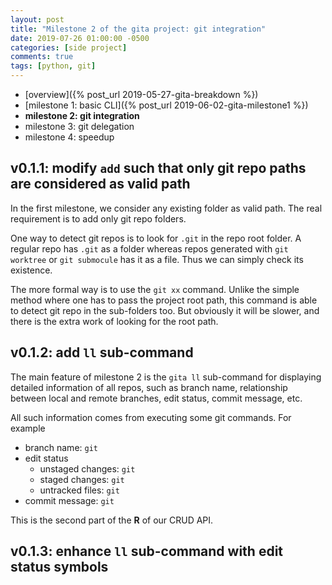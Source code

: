 ```yaml
---
layout: post
title: "Milestone 2 of the gita project: git integration"
date: 2019-07-26 01:00:00 -0500
categories: [side project]
comments: true
tags: [python, git]
---
```


- [overview]({% post_url 2019-05-27-gita-breakdown %})
- [milestone 1: basic CLI]({% post_url 2019-06-02-gita-milestone1 %})
- **milestone 2: git integration**
- milestone 3: git delegation
- milestone 4: speedup


## v0.1.1: modify `add` such that only git repo paths are considered as valid path

In the first milestone, we consider any existing folder as valid path.
The real requirement is to add only git repo folders.



One way to detect git repos is to look for `.git` in the repo root folder.
A regular repo has `.git` as a folder whereas repos generated with `git worktree`
or `git submocule` has it as a file. Thus we can simply check its existence.

The more formal way is to use the `git xx` command. Unlike the simple method
where one has to pass the project root path, this command is able to detect
git repo in the sub-folders too. But obviously it will be slower, and there is
the extra work of looking for the root path.

## v0.1.2: add `ll` sub-command

The main feature of milestone 2 is the `gita ll` sub-command for displaying
detailed information of all repos, such as branch name, relationship between
local and remote branches, edit status, commit message, etc.

All such information comes from executing some git commands. For example

- branch name: `git`
- edit status
    - unstaged changes: `git`
    - staged changes: `git`
    - untracked files: `git`
- commit message: `git`

This is the second part of the **R** of our CRUD API.

## v0.1.3: enhance `ll` sub-command with edit status symbols

